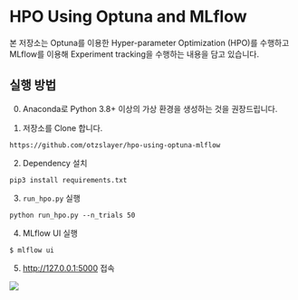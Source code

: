 # HPO Using Optuna and MLflow
본 저장소는 Optuna를 이용한 Hyper-parameter Optimization (HPO)를 수행하고 MLflow를 이용해 Experiment tracking을 수행하는 내용을 담고 있습니다.



## 실행 방법

0.  Anaconda로 Python 3.8+ 이상의 가상 환경을 생성하는 것을 권장드립니다.

1.  저장소를 Clone 합니다.

```
https://github.com/otzslayer/hpo-using-optuna-mlflow
```

2.  Dependency 설치

```
pip3 install requirements.txt
```

3.  `run_hpo.py` 실행

```
python run_hpo.py --n_trials 50
```

4.  MLflow UI 실행

```
$ mlflow ui
```

5.  http://127.0.0.1:5000 접속

![](https://media.vlpt.us/images/otzslayer/post/b6787b82-b277-4672-9b40-9952d80be243/mlflow_optuna_ui.png)
